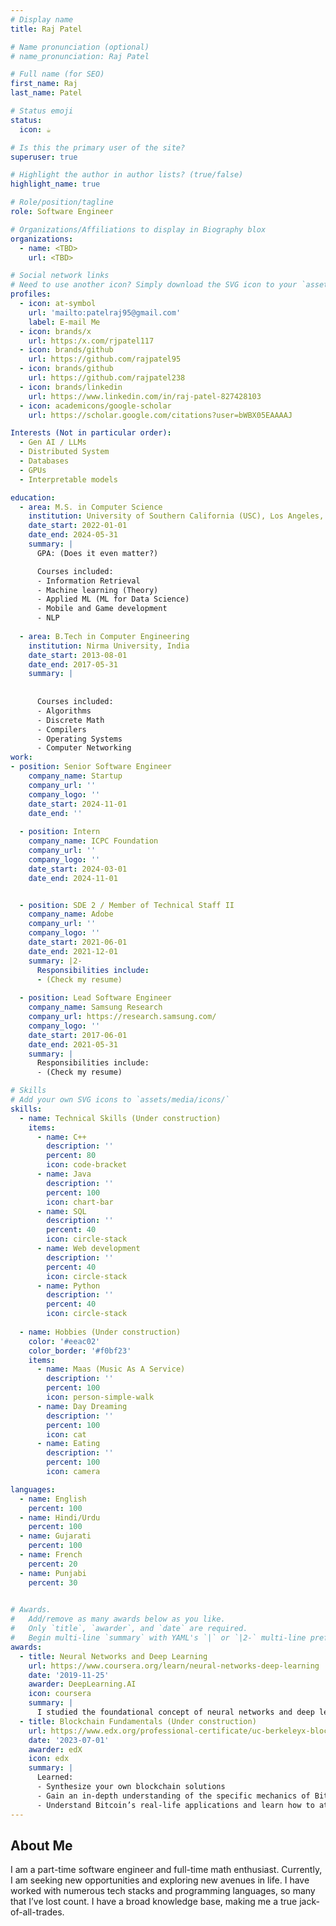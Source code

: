 ```yaml
---
# Display name
title: Raj Patel

# Name pronunciation (optional)
# name_pronunciation: Raj Patel

# Full name (for SEO)
first_name: Raj
last_name: Patel

# Status emoji
status:
  icon: ☕️

# Is this the primary user of the site?
superuser: true

# Highlight the author in author lists? (true/false)
highlight_name: true

# Role/position/tagline
role: Software Engineer

# Organizations/Affiliations to display in Biography blox
organizations:
  - name: <TBD>
    url: <TBD>

# Social network links
# Need to use another icon? Simply download the SVG icon to your `assets/media/icons/` folder.
profiles:
  - icon: at-symbol
    url: 'mailto:patelraj95@gmail.com'
    label: E-mail Me
  - icon: brands/x
    url: https:/x.com/rjpatel117
  - icon: brands/github
    url: https://github.com/rajpatel95
  - icon: brands/github
    url: https://github.com/rajpatel238
  - icon: brands/linkedin
    url: https://www.linkedin.com/in/raj-patel-827428103
  - icon: academicons/google-scholar
    url: https://scholar.google.com/citations?user=bWBX05EAAAAJ

Interests (Not in particular order):
  - Gen AI / LLMs
  - Distributed System
  - Databases
  - GPUs
  - Interpretable models

education:
  - area: M.S. in Computer Science
    institution: University of Southern California (USC), Los Angeles, CA
    date_start: 2022-01-01
    date_end: 2024-05-31
    summary: |
      GPA: (Does it even matter?)

      Courses included:
      - Information Retrieval
      - Machine learning (Theory)
      - Applied ML (ML for Data Science)
      - Mobile and Game development
      - NLP
        
  - area: B.Tech in Computer Engineering
    institution: Nirma University, India
    date_start: 2013-08-01
    date_end: 2017-05-31
    summary: |
      
      
      Courses included:
      - Algorithms
      - Discrete Math
      - Compilers
      - Operating Systems
      - Computer Networking
work:
- position: Senior Software Engineer
    company_name: Startup
    company_url: ''
    company_logo: ''
    date_start: 2024-11-01
    date_end: ''
  
  - position: Intern
    company_name: ICPC Foundation
    company_url: ''
    company_logo: ''
    date_start: 2024-03-01
    date_end: 2024-11-01


  - position: SDE 2 / Member of Technical Staff II
    company_name: Adobe
    company_url: ''
    company_logo: ''
    date_start: 2021-06-01
    date_end: 2021-12-01
    summary: |2-
      Responsibilities include:
      - (Check my resume)
        
  - position: Lead Software Engineer
    company_name: Samsung Research
    company_url: https://research.samsung.com/
    company_logo: ''
    date_start: 2017-06-01
    date_end: 2021-05-31
    summary: |
      Responsibilities include:
      - (Check my resume)

# Skills
# Add your own SVG icons to `assets/media/icons/`
skills:
  - name: Technical Skills (Under construction)
    items:
      - name: C++
        description: ''
        percent: 80
        icon: code-bracket
      - name: Java
        description: ''
        percent: 100
        icon: chart-bar
      - name: SQL
        description: ''
        percent: 40
        icon: circle-stack
      - name: Web development
        description: ''
        percent: 40
        icon: circle-stack
      - name: Python
        description: ''
        percent: 40
        icon: circle-stack
        
  - name: Hobbies (Under construction)
    color: '#eeac02'
    color_border: '#f0bf23'
    items:
      - name: Maas (Music As A Service)
        description: ''
        percent: 100
        icon: person-simple-walk
      - name: Day Dreaming
        description: ''
        percent: 100
        icon: cat
      - name: Eating
        description: ''
        percent: 100
        icon: camera

languages:
  - name: English
    percent: 100
  - name: Hindi/Urdu
    percent: 100
  - name: Gujarati
    percent: 100
  - name: French
    percent: 20
  - name: Punjabi
    percent: 30
    

# Awards.
#   Add/remove as many awards below as you like.
#   Only `title`, `awarder`, and `date` are required.
#   Begin multi-line `summary` with YAML's `|` or `|2-` multi-line prefix and indent 2 spaces below.
awards:
  - title: Neural Networks and Deep Learning
    url: https://www.coursera.org/learn/neural-networks-deep-learning
    date: '2019-11-25'
    awarder: DeepLearning.AI
    icon: coursera
    summary: |
      I studied the foundational concept of neural networks and deep learning. By the end, I was familiar with the significant technological trends driving the rise of deep learning; build, train, and apply fully connected deep neural networks; implement efficient (vectorized) neural networks; identify key parameters in a neural network’s architecture; and apply deep learning to your own applications.
  - title: Blockchain Fundamentals (Under construction)
    url: https://www.edx.org/professional-certificate/uc-berkeleyx-blockchain-fundamentals
    date: '2023-07-01'
    awarder: edX
    icon: edx
    summary: |
      Learned:
      - Synthesize your own blockchain solutions
      - Gain an in-depth understanding of the specific mechanics of Bitcoin
      - Understand Bitcoin’s real-life applications and learn how to attack and destroy Bitcoin, Ethereum, smart contracts and Dapps, and alternatives to Bitcoin’s Proof-of-Work consensus algorithm
---
```


## About Me

I am a part-time software engineer and full-time math enthusiast. Currently, I am seeking new opportunities and exploring new avenues in life. I have worked with numerous tech stacks and programming languages, so many that I’ve lost count. I have a broad knowledge base, making me a true jack-of-all-trades.

